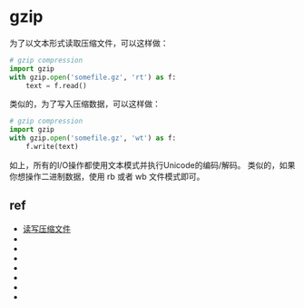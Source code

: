 # gzip



为了以文本形式读取压缩文件，可以这样做：
```py
# gzip compression
import gzip
with gzip.open('somefile.gz', 'rt') as f:
    text = f.read()
```

类似的，为了写入压缩数据，可以这样做：
```py
# gzip compression
import gzip
with gzip.open('somefile.gz', 'wt') as f:
    f.write(text)
```
如上，所有的I/O操作都使用文本模式并执行Unicode的编码/解码。 类似的，如果你想操作二进制数据，使用 rb 或者 wb 文件模式即可。




## ref
* [读写压缩文件](https://python3-cookbook.readthedocs.io/zh_CN/latest/c05/p07_read_write_compressed_datafiles.html)
* []()
* []()
* []()
* []()
* []()
* []()
* []()

